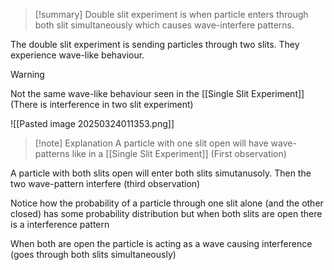 
>[!summary]
Double slit experiment is when particle enters through both slit simultaneously which causes wave-interfere patterns.


The double slit experiment is sending particles through two slits. They experience wave-like behaviour. 

>[!warning]
Not the same wave-like behaviour seen in the [[Single Slit Experiment]] (There is interference in two slit experiment)

![[Pasted image 20250324011353.png]]
>[!note] Explanation 
A particle with one slit open will have wave-patterns like in a [[Single Slit Experiment]] (First observation)
>
A particle with both slits open will enter both slits simutanusoly. Then the two wave-pattern interfere (third observation)

Notice how the probability of a particle through one slit alone (and the other closed) has some probability distribution but when both slits are open there is a interference pattern 

When both are open the particle is acting as a wave causing interference (goes through both slits simultaneously)



